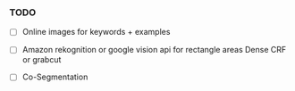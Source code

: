 ### TODO ###

- [ ] Online images for keywords + examples
- [ ] Amazon rekognition or google vision api for rectangle areas
    Dense CRF or grabcut
- [ ] Co-Segmentation

